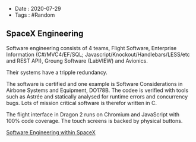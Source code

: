 - Date : 2020-07-29
- Tags : #Random

## SpaceX Engineering

Software engineering consists of 4 teams, Flight Software, Enterprise Information (C#/MVC4/EF/SQL; Javascript/Knockout/Handlebars/LESS/etc and REST API), Groung Software (LabVIEW) and Avionics. 

Their systems have a tripple redundancy.

The software is certified and one example is Software Considerations in Airbone Systems and Equipment, DO178B. The codee is verified with tools such as Astrée and statically analysed for runtime errors and concurrency bugs. Lots of mission critical software is therefor written in C.

The flight interface in Dragon 2 runs on Chromium and JavaScript with 100% code coverage. The touch screens is backed by physical buttons.  

[Software Engineering within SpaceX](https://yasoob.me/posts/software_engineering_within_spacex_launch/)


